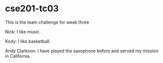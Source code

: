 # cse201-tc03
This is the team challenge for week three


Nick: I like music.

Kody: I like basketball.



Andy Clarkson: I have played the saxophone before and served my mission in California.